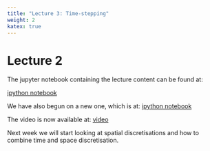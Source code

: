 ```yaml
---
title: "Lecture 3: Time-stepping"
weight: 2
katex: true
---
```


# Lecture 2

The jupyter notebook containing the lecture content can
be found at: 

[ipython notebook](https://nbviewer.jupyter.org/urls/durham-comp4187.github.io/code/time-integration.ipynb)

We have also begun on a new one, which is at:
[ipython notebook](https://nbviewer.jupyter.org/urls/durham-comp4187.github.io/code/time-integration-stability-rk.ipynb)

The video is now available at: [video](https://durham.cloud.panopto.eu/Panopto/Pages/Viewer.aspx?id=05077749-5fff-4864-b6f2-adc6008449be)

Next week we will start looking at spatial discretisations and how to combine time and space discretisation.

